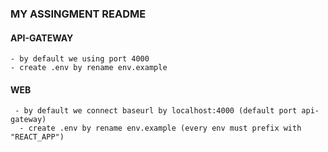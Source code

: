### MY ASSINGMENT README

#### API-GATEWAY

    - by default we using port 4000
    - create .env by rename env.example

#### WEB

     - by default we connect baseurl by localhost:4000 (default port api-gateway)
      - create .env by rename env.example (every env must prefix with "REACT_APP")
